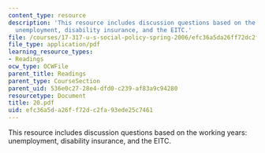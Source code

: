 ```yaml
---
content_type: resource
description: 'This resource includes discussion questions based on the working years:
  unemployment, disability insurance, and the EITC.'
file: /courses/17-317-u-s-social-policy-spring-2006/efc36a5da26ff72dc2fa93ede25c7461_20.pdf
file_type: application/pdf
learning_resource_types:
- Readings
ocw_type: OCWFile
parent_title: Readings
parent_type: CourseSection
parent_uid: 536e0c27-28e4-dfd0-c239-af83a9c94280
resourcetype: Document
title: 20.pdf
uid: efc36a5d-a26f-f72d-c2fa-93ede25c7461
---
```

This resource includes discussion questions based on the working years: unemployment, disability insurance, and the EITC.

